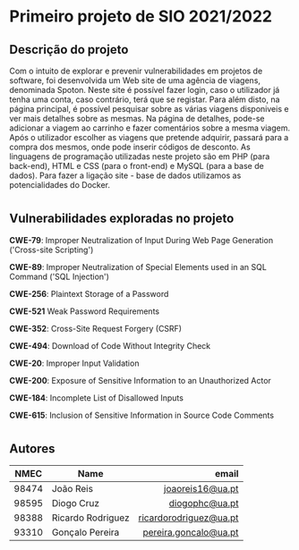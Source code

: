 # Primeiro projeto de SIO 2021/2022

## Descrição do projeto

Com o intuito de explorar e prevenir vulnerabilidades em projetos de software, foi desenvolvida um Web site de uma agência de viagens, denominada Spoton.
Neste site é possível fazer login, caso o utilizador já tenha uma conta, caso contrário, terá que se registar. Para além disto, na página principal, é possível pesquisar sobre as várias viagens disponiveis e ver mais detalhes sobre as mesmas. Na página de detalhes, pode-se adicionar a viagem ao carrinho e fazer comentários sobre a mesma viagem. Após o utilizador escolher as viagens que pretende adquirir, passará para a compra dos mesmos, onde pode inserir códigos de desconto.
As linguagens de programação utilizadas neste projeto são em PHP (para back-end), HTML e CSS (para o front-end) e MySQL (para a base de dados). Para fazer a ligação site - base de dados utilizamos as potencialidades do Docker.

#
## Vulnerabilidades exploradas no projeto

**CWE-79**: Improper Neutralization of Input During Web Page Generation ('Cross-site Scripting')

**CWE-89**: Improper Neutralization of Special Elements used in an SQL Command ('SQL Injection')

**CWE-256**: Plaintext Storage of a Password

**CWE-521** Weak Password Requirements

**CWE-352**: Cross-Site Request Forgery (CSRF)

**CWE-494**: Download of Code Without Integrity Check

**CWE-20**: Improper Input Validation

**CWE-200**: Exposure of Sensitive Information to an Unauthorized Actor

**CWE-184**: Incomplete List of Disallowed Inputs

**CWE-615**: Inclusion of Sensitive Information in Source Code Comments

#
## **Autores**

| NMEC  | Name              |                   email  |
| ----- | ----------------- | -----------------------: |
| 98474 | João Reis         |       joaoreis16@ua.pt   |
| 98595 | Diogo Cruz        |         diogophc@ua.pt   |
| 98388 | Ricardo Rodriguez | ricardorodriguez@ua.pt   |
| 93310 | Gonçalo Pereira   |  pereira.goncalo@ua.pt   |
